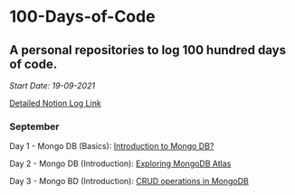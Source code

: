 # 100-Days-of-Code
## A personal repositories to log 100 hundred days of code.
*Start Date: 19-09-2021*

[Detailed Notion Log Link](https://possible-maple-6a0.notion.site/100-Days-of-Code-b3ae9367b854485eb77f0bde8e0ea6bb)

### September
Day 1 - Mongo DB (Basics): [Introduction to Mongo DB?](https://possible-maple-6a0.notion.site/Day-1-Introduction-to-Mongo-DB-36a86b07d87c47d28175c2e4943e1f1f)

Day 2 - Mongo DB (Introduction): [Exploring MongoDB Atlas](https://possible-maple-6a0.notion.site/Day-2-Exploring-MongoDB-Atlas-c7d0b400f13147ceba75436a48a14841)

Day 3 - Mongo BD (Introduction): [CRUD operations in MongoDB](https://possible-maple-6a0.notion.site/Day-3-CRUD-Operations-in-MongoDB-2030216fab6d41c885f023a976cd2472)
